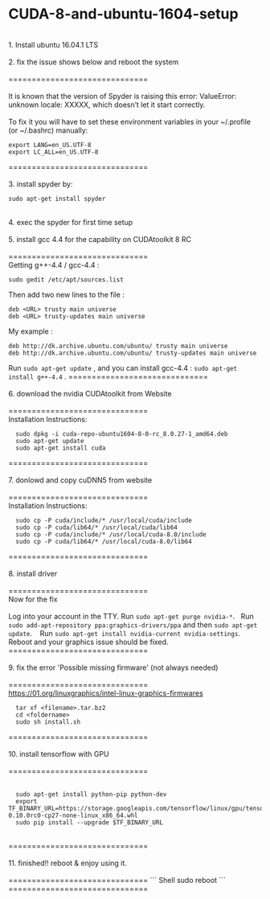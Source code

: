 # CUDA-8-and-ubuntu-1604-setup
<br />
1. Install ubuntu 16.04.1 LTS<br />
<br />
2. fix the issue shows below and reboot the system<br />
<br />
==============================<br />
<br />
It is known that the version of Spyder is raising this error: ValueError: unknown locale: XXXXX, which doesn’t let it start correctly.<br />
<br />
To fix it you will have to set these environment variables in your ~/.profile (or ~/.bashrc) manually:<br />

``` Shell
export LANG=en_US.UTF-8
export LC_ALL=en_US.UTF-8
```

==============================<br />
<br />
3. install spyder by:<br />
``` Shell
sudo apt-get install spyder
```
<br />
4. exec the spyder for first time setup<br />
<br />
5. install gcc 4.4 for the capability on CUDAtoolkit 8 RC<br />
<br />
==============================<br />
Getting g++-4.4 / gcc-4.4 :

``` Shell
sudo gedit /etc/apt/sources.list
```

Then add two new lines to the file :

``` Shell
deb <URL> trusty main universe
deb <URL> trusty-updates main universe
```

My example :
``` Shell
deb http://dk.archive.ubuntu.com/ubuntu/ trusty main universe
deb http://dk.archive.ubuntu.com/ubuntu/ trusty-updates main universe
```

Run `sudo apt-get update` , and you can install gcc-4.4 : `sudo apt-get install g++-4.4` .
==============================<br />
<br />
6. download the nvidia CUDAtoolkit from Website<br />
<br />
==============================<br />
Installation Instructions:

``` Shell
  sudo dpkg -i cuda-repo-ubuntu1604-8-0-rc_8.0.27-1_amd64.deb
  sudo apt-get update
  sudo apt-get install cuda
```
==============================<br />
<br />
7. donlowd and copy cuDNN5 from website<br />
<br />
==============================<br />
Installation Instructions:

``` Shell
  sudo cp -P cuda/include/* /usr/local/cuda/include
  sudo cp -P cuda/lib64/* /usr/local/cuda/lib64
  sudo cp -P cuda/include/* /usr/local/cuda-8.0/include
  sudo cp -P cuda/lib64/* /usr/local/cuda-8.0/lib64
```
==============================<br />
<br />
8. install driver<br />
<br />
==============================<br />
Now for the fix<br />
<br />
    Log into your account in the TTY.
    Run `sudo apt-get purge nvidia-*`.
    Run `sudo add-apt-repository ppa:graphics-drivers/ppa` and then `sudo apt-get update`.
    Run `sudo apt-get install nvidia-current nvidia-settings`.
    Reboot and your graphics issue should be fixed.
<br />
==============================<br />
<br />
9. fix the error 'Possible missing firmware' (not always needed)<br />
<br />
==============================<br />
https://01.org/linuxgraphics/intel-linux-graphics-firmwares
``` Shell
  tar xf <filename>.tar.bz2
  cd <foldername>
  sudo sh install.sh
```
==============================<br />
<br />
10. install tensorflow with GPU<br />
<br />
==============================<br />
<br />
``` Shell
  sudo apt-get install python-pip python-dev
  export TF_BINARY_URL=https://storage.googleapis.com/tensorflow/linux/gpu/tensorflow-0.10.0rc0-cp27-none-linux_x86_64.whl
  sudo pip install --upgrade $TF_BINARY_URL
```
<br />
==============================<br />
<br />
11. finished!!  reboot & enjoy using it.<br />
<br />
==============================
``` Shell
  sudo reboot
```
<br />
==============================<br />
<br />
